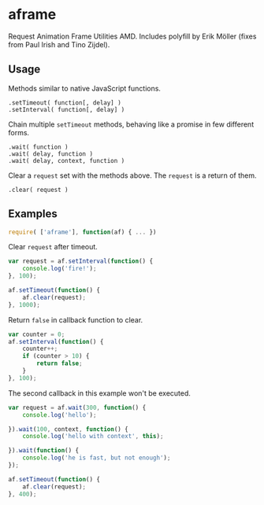 # aframe
Request Animation Frame Utilities AMD. Includes polyfill by Erik Möller (fixes from Paul Irish and Tino Zijdel).

## Usage
Methods similar to native JavaScript functions.

```
.setTimeout( function[, delay] )
.setInterval( function[, delay] )
```

Chain multiple `setTimeout` methods, behaving like a promise in few different forms.

```
.wait( function )
.wait( delay, function )
.wait( delay, context, function )
```

Clear a `request` set with the methods above. The `request` is a return of them.

```
.clear( request )
```

## Examples

```javascript
require( ['aframe'], function(af) { ... })
```

Clear `request` after timeout.

```javascript
var request = af.setInterval(function() {
    console.log('fire!');
}, 100);

af.setTimeout(function() {
    af.clear(request);
}, 1000);
```

Return `false` in callback function to clear.

```javascript
var counter = 0;
af.setInterval(function() {
    counter++;
    if (counter > 10) {
        return false;
    }
}, 100);
```

The second callback in this example won't be executed.

```javascript
var request = af.wait(300, function() {
    console.log('hello');

}).wait(100, context, function() {
    console.log('hello with context', this);

}).wait(function() {
    console.log('he is fast, but not enough');
});

af.setTimeout(function() {
    af.clear(request);
}, 400);
```
